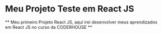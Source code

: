 # Meu Projeto Teste em React JS #
** Meu primeiro Projeto React JS, aqui irei desenvolver meus aprendizados em React JS no curso da CODERHOUSE **